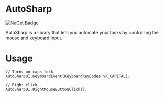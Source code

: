 # AutoSharp

[![NuGet Badge](https://buildstats.info/nuget/autosharp)](https://www.nuget.org/packages/AutoSharp/)

AutoSharp is a library that lets you automate your tasks by controlling the mouse and keyboard input.

# Usage

    // Turns on caps lock
    AutoSharpUI.KeyboardEvent(KeyboardKeyCodes.VK_CAPITAL);

    // Right click
    AutoSharpUI.RightMouseButtonClick();
